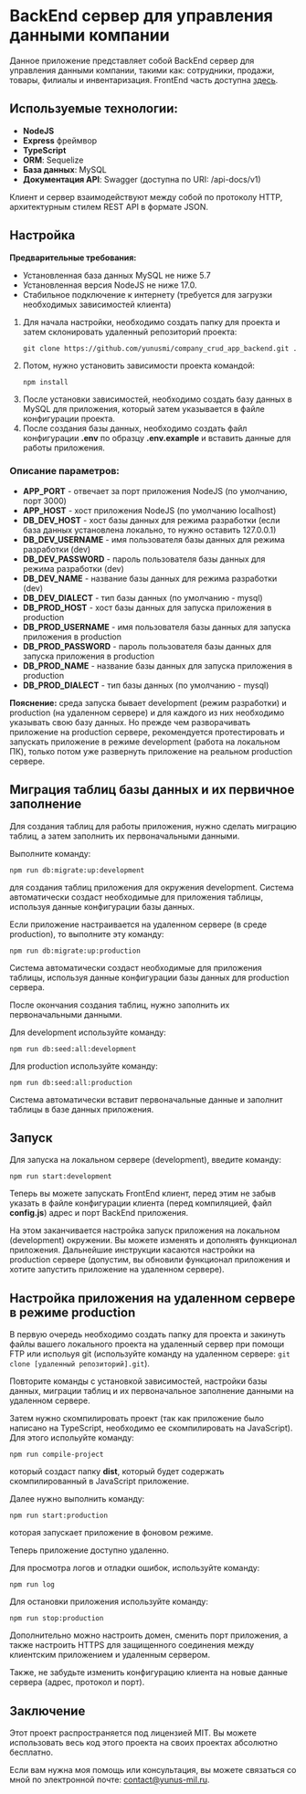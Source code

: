 <h1>BackEnd сервер для управления данными компании</h1>

<p>Данное приложение представляет собой BackEnd сервер для управления данными компании, такими как: сотрудники, продажи, товары, филиалы и инвентаризация. FrontEnd часть доступна <a href="https://github.com/yunusmi/company_crud_app_front_end/blob/master/README_RU.md">здесь</a>.</p>

<h2>Используемые технологии:</h2>
<ul>
  <li><strong>NodeJS</strong></li>
  <li><strong>Express</strong>  фреймвор</li>
  <li><strong>TypeScript</strong></li>
  <li><strong>ORM</strong>: Sequelize</li>
  <li><strong>База данных</strong>: MySQL</li>
  <li><strong>Документация API</strong>: Swagger (доступна по URI: /api-docs/v1)</li>
</ul>

<p>Клиент и сервер взаимодействуют между собой по протоколу HTTP, архитектурным стилем REST API в формате JSON.</p>

<h2>Настройка</h2>

<p><strong>Предварительные требования:</strong></p>
<ul>
  <li>Установленная база данных MySQL не ниже 5.7</li>
  <li>Установленная версия NodeJS не ниже 17.0.</li>
  <li>Стабильное подключение к интернету (требуется для загрузки необходимых зависимостей клиента)</li>
</ul>

<ol>
  <li>Для начала настройки, необходимо создать папку для проекта и затем склонировать удаленный репозиторий проекта:
    <pre><code>git clone https://github.com/yunusmi/company_crud_app_backend.git .</code></pre>
    </li>
  <li>Потом, нужно установить зависимости проекта командой: 
  <pre><code>npm install</code></pre>
  </li>
  <li>После установки зависимостей, необходимо создать базу данных в MySQL для приложения, который затем указывается в файле конфигурации проекта.</li>
  <li>После создания базы данных, необходимо создать файл конфигурации <b>.env</b> по образцу <b>.env.example</b> и вставить данные для работы приложения.</li>
</ol>

<h3>Описание параметров:</h3>
<ul>
  <li><strong>APP_PORT</strong> - отвечает за порт приложения NodeJS (по умолчанию, порт 3000)</li>
  <li><strong>APP_HOST</strong> - хост приложения NodeJS (по умолчанию localhost)</li>

  <li><strong>DB_DEV_HOST</strong> - хост базы данных для режима разработки (если база данных установлена локально, то нужно оставить 127.0.0.1)</li>
  <li><strong>DB_DEV_USERNAME</strong> - имя пользователя базы данных для режима разработки (dev)</li>
  <li><strong>DB_DEV_PASSWORD</strong> - пароль пользователя базы данных для режима разработки (dev)</li>
  <li><strong>DB_DEV_NAME</strong> - название базы данных для режима разработки (dev)</li>
  <li><strong>DB_DEV_DIALECT</strong> - тип базы данных (по умолчанию - mysql)</li>

  <li><strong>DB_PROD_HOST</strong> - хост базы данных для запуска приложения в production</li>
  <li><strong>DB_PROD_USERNAME</strong> - имя пользователя базы данных для запуска приложения в production</li>
  <li><strong>DB_PROD_PASSWORD</strong> - пароль пользователя базы данных для запуска приложения в production</li>
  <li><strong>DB_PROD_NAME</strong> - название базы данных для запуска приложения в production</li>
  <li><strong>DB_PROD_DIALECT</strong> - тип базы данных (по умолчанию - mysql)</li>
</ul>

<p><b>Пояснение:</b> среда запуска бывает development (режим разработки) и production (на удаленном сервере) и для каждого из них необходимо указывать свою базу данных. Но прежде чем разворачивать приложение на production сервере, рекомендуется протестировать и запускать приложение в режиме development (работа на локальном ПК), только потом уже развернуть приложение на реальном production сервере.</p>

<h2>Миграция таблиц базы данных и их первичное заполнение</h2>

<p>Для создания таблиц для работы приложения, нужно сделать миграцию таблиц, а затем заполнить их первоначальными данными.</p>

<p>Выполните команду:</p>

<pre><code>npm run db:migrate:up:development</code></pre>

<p>для создания таблиц приложения для окружения development. Система автоматически создаст необходимые для приложения таблицы, используя данные конфигурации базы данных.</p>

<p>Если приложение настраивается на удаленном сервере (в среде production), то выполните эту команду:</p>

<pre><code>npm run db:migrate:up:production</code></pre>

<p>Система автоматически создаст необходимые для приложения таблицы, используя данные конфигурации базы данных для production сервера.</p>

<p>После окончания создания таблиц, нужно заполнить их первоначальными данными.</p>

<p>Для development используйте команду:</p>

<pre><code>npm run db:seed:all:development</code></pre>

<p>Для production используйте команду:</p>

<pre><code>npm run db:seed:all:production</code></pre>

<p>Система автоматически вставит первоначальные данные и заполнит таблицы в базе данных приложения.</p>

<h2>Запуск</h2>

<p>Для запуска на локальном сервере (development), введите команду:</p>

<pre><code>npm run start:development</code></pre>

<p>Теперь вы можете запускать FrontEnd клиент, перед этим не забыв указать в файле конфигурации клиента (перед компиляцией, файл <b>config.js</b>) адрес и порт BackEnd приложения.</p>

<p>На этом заканчивается настройка запуск приложения на локальном (development) окружении. Вы можете изменять и дополнять функционал приложения. Дальнейшие инструкции касаются настройки на production сервере (допустим, вы обновили функционал приложения и хотите запустить приложение на удаленном сервере).</p>

<h2>Настройка приложения на удаленном сервере в режиме production</h2>

<p>В первую очередь необходимо создать папку для проекта и закинуть файлы вашего локального проекта на удаленный сервер при помощи FTP или испольуя git (используйте команду на удаленном сервере: <code>git clone [удаленный репозиторий].git</code>).</p>

<p>Повторите команды с установкой зависимостей, настройки базы данных, миграции таблиц и их первоначальное заполнение данными на удаленном сервере.</p>

<p>Затем нужно скомпилировать проект (так как приложение было написано на TypeScript, необходимо ее скомпилировать на JavaScript). Для этого испольуйте команду:</p>

<pre><code>npm run compile-project</code></pre>

<p>который создаст папку <b>dist</b>, который будет содержать скомпилированный в JavaScript приложение.</p>

<p>Далее нужно выполнить команду:</p>

<pre><code>npm run start:production</code></pre>

<p>которая запускает приложение в фоновом режиме.</p>

<p>Теперь приложение доступно удаленно.</p>

<p>Для просмотра логов и отладки ошибок, используйте команду:</p>

<pre><code>npm run log</code></pre>

<p>Для остановки приложения используйте команду:</p>

<pre><code>npm run stop:production</code></pre>

<p>Дополнительно можно настроить домен, сменить порт приложения, а также настроить HTTPS для защищенного соединения между клиентским приложением и удаленным сервером.</p>

<p>Также, не забудьте изменить конфигурацию клиента на новые данные сервера (адрес, протокол и порт).</p>

<h2>Заключение</h2>

<p>Этот проект распространяется под лицензией MIT. Вы можете использовать весь код этого проекта на своих проектах абсолютно бесплатно.</p>

<p>Если вам нужна моя помощь или консультация, вы можете связаться со мной по электронной почте: <a href="mailto:contact@yunus-mil.ru">contact@yunus-mil.ru</a>.</p>

